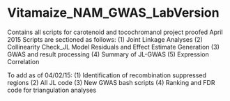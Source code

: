 # Vitamaize_NAM_GWAS_LabVersion
Contains all scripts for carotenoid and tocochromanol project proofed April 2015
Scripts are sectioned as follows:
(1) Joint Linkage Analyses
(2) Collinearity Check_JL Model Residuals and Effect Estimate Generation
(3) GWAS and result processing
(4) Summary of JL-GWAS
(5) Expression Correlation


To add as of 04/02/15:
(1) Identification of recombination suppressed regions
(2) All JL code
(3) New GWAS bash scripts
(4) Ranking and FDR code for triangulation analyses
